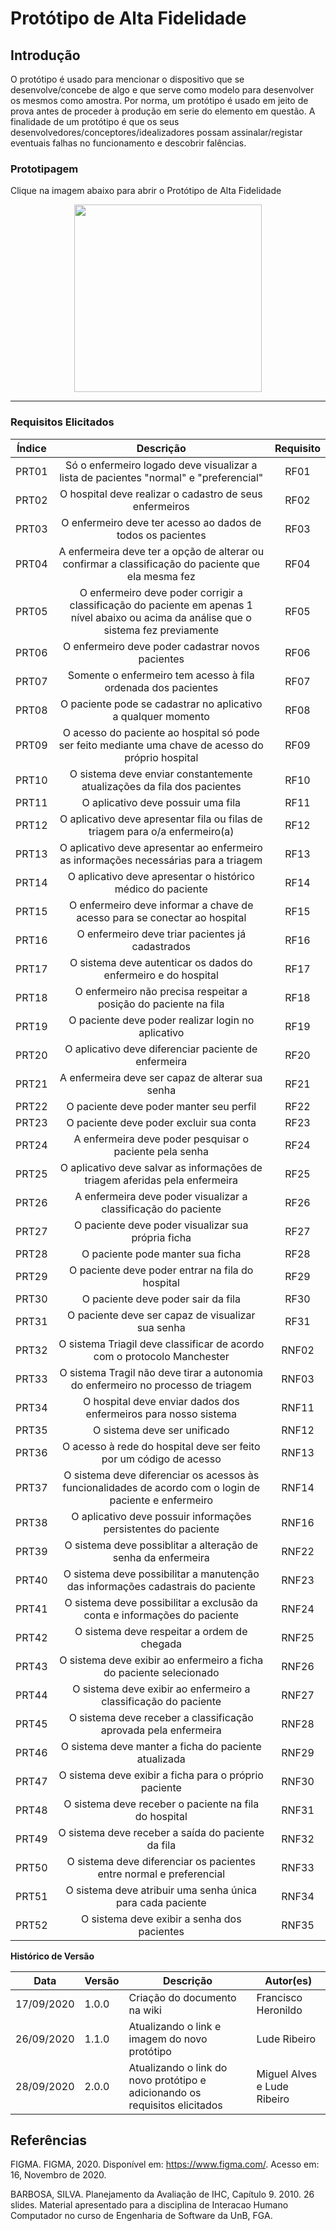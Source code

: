 # Protótipo de Alta Fidelidade

## Introdução

O protótipo é usado para mencionar o dispositivo que se desenvolve/concebe de algo e que serve como modelo para desenvolver os mesmos como amostra. Por norma, um protótipo é usado em jeito de prova antes de proceder à produção em serie do elemento em questão. A finalidade de um protótipo é que os seus desenvolvedores/conceptores/idealizadores possam assinalar/registar eventuais falhas no funcionamento e descobrir falências.

### Prototipagem

Clique na imagem abaixo para abrir o Protótipo de Alta Fidelidade

[<div align="center"><img width="300px" height="auto" src="https://imgur.com/a/Zend5Yk.png"/></div>](https://www.figma.com/proto/Xa8vbwRrB9mXiYjerwYTzS/High-Prototype-TRIAGIL?node-id=1%3A8&scaling=scale-down)

---

### Requisitos Elicitados

|Índice|Descrição| Requisito|
|:--:|:----:|:----:|
|PRT01|Só o enfermeiro logado deve visualizar a lista de pacientes "normal" e "preferencial" | RF01|
|PRT02|O hospital deve realizar o cadastro de seus enfermeiros| RF02|
|PRT03|O enfermeiro deve ter acesso ao dados de todos os pacientes|RF03|
|PRT04|A enfermeira deve ter a opção de alterar ou confirmar a classificação do paciente que ela mesma fez | RF04|
|PRT05|O enfermeiro deve poder corrigir a classificação do paciente em apenas 1 nível abaixo ou acima da análise que o sistema fez previamente| RF05|
|PRT06|O enfermeiro deve poder cadastrar novos pacientes | RF06|
|PRT07|Somente o enfermeiro tem acesso à fila ordenada dos pacientes | RF07| 
|PRT08|O paciente pode se cadastrar no aplicativo a qualquer momento | RF08 |
|PRT09|O acesso do paciente ao hospital só pode ser feito mediante uma chave de acesso do próprio hospital |RF09|
|PRT10|O sistema deve enviar constantemente atualizações da fila dos pacientes | RF10 |
|PRT11|O aplicativo deve possuir uma fila| RF11 |
|PRT12|O aplicativo deve apresentar fila ou filas de triagem para o/a enfermeiro(a) | RF12 | 
|PRT13|O aplicativo deve apresentar ao enfermeiro as informações necessárias para a triagem | RF13| 
|PRT14|O aplicativo deve apresentar o histórico médico do paciente | RF14| 
|PRT15|O enfermeiro deve informar a chave de acesso para se conectar ao hospital | RF15 |
|PRT16|O enfermeiro deve triar pacientes já cadastrados| RF16 | 
|PRT17|O sistema deve autenticar os dados do enfermeiro e do hospital| RF17|
|PRT18|O enfermeiro não precisa respeitar a posição do paciente na fila| RF18 |
|PRT19|O paciente deve poder realizar login no aplicativo |RF19|
|PRT20|O aplicativo deve diferenciar paciente de enfermeira |RF20| 
|PRT21|A enfermeira deve ser capaz de alterar sua senha |RF21| 
|PRT22|O paciente deve poder manter seu perfil |RF22| 
|PRT23|O paciente deve poder excluir sua conta |RF23|
|PRT24|A enfermeira deve poder pesquisar o paciente pela senha|RF24|
|PRT25|O aplicativo deve salvar as informações de triagem aferidas pela enfermeira|RF25|
|PRT26|A enfermeira deve poder visualizar a classificação do paciente|RF26|
|PRT27|O paciente deve poder visualizar sua própria ficha|RF27| 
|PRT28|O paciente pode manter sua ficha|RF28|
|PRT29|O paciente deve poder entrar na fila do hospital|RF29|
|PRT30|O paciente deve poder sair da fila|RF30|
|PRT31|O paciente deve ser capaz de visualizar sua senha|RF31|
|PRT32|O sistema Triagil deve classificar de acordo com o protocolo Manchester|RNF02|
|PRT33|O sistema Tragil não deve tirar a autonomia do enfermeiro no processo de triagem|RNF03|
|PRT34|O hospital deve enviar dados dos enfermeiros para nosso sistema|RNF11|
|PRT35|O sistema deve ser unificado|RNF12|
|PRT36|O acesso à rede do hospital deve ser feito por um código de acesso|RNF13|
|PRT37|O sistema deve diferenciar os acessos às funcionalidades de acordo com o login de paciente e enfermeiro|RNF14|
|PRT38|O aplicativo deve possuir informações persistentes do paciente|RNF16|
|PRT39|O sistema deve possiblitar a alteração de senha da enfermeira|RNF22|
|PRT40|O sistema deve possibilitar a manutenção das informações cadastrais do paciente|RNF23|
|PRT41|O sistema deve possibilitar a exclusão da conta e informações do paciente|RNF24|
|PRT42|O sistema deve respeitar a ordem de chegada|RNF25|
|PRT43|O sistema deve exibir ao enfermeiro a ficha do paciente selecionado|RNF26|
|PRT44|O sistema deve exibir ao enfermeiro a classificação do paciente|RNF27|
|PRT45|O sistema deve receber a classificação aprovada pela enfermeira|RNF28|
|PRT46|O sistema deve manter a ficha do paciente atualizada|RNF29|
|PRT47|O sistema deve exibir a ficha para o próprio paciente|RNF30|
|PRT48|O sistema deve receber o paciente na fila do hospital|RNF31|
|PRT49|O sistema deve receber a saída do paciente da fila|RNF32|
|PRT50|O sistema deve diferenciar os pacientes entre normal e preferencial|RNF33|
|PRT51|O sistema deve atribuir uma senha única para cada paciente|RNF34|
|PRT52|O sistema deve exibir a senha dos pacientes|RNF35|






**Histórico de Versão**

| Data | Versão | Descrição | Autor(es) |
| --- | --- | --- | --- |
| 17/09/2020 | 1.0.0 | Criação do documento na wiki  | Francisco Heronildo |
| 26/09/2020 | 1.1.0 | Atualizando o link e imagem do novo protótipo  | Lude Ribeiro |
| 28/09/2020 | 2.0.0 | Atualizando o link do novo protótipo e adicionando os requisitos elicitados | Miguel Alves e Lude Ribeiro | 
## Referências

FIGMA. FIGMA, 2020. Disponível em: <https://www.figma.com/>. Acesso em: 16, Novembro de 2020.

BARBOSA, SILVA. Planejamento da Avaliação de IHC, Capítulo 9. 2010. 26 slides. Material apresentado para a disciplina de Interacao Humano Computador no curso de Engenharia de Software da UnB, FGA.
